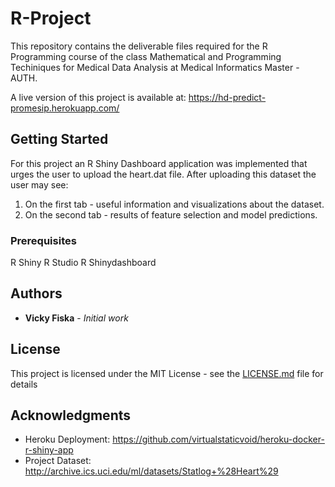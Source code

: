 # R-Project
This repository contains the deliverable files required for the R Programming course of the class Mathematical and Programming Techiniques for Medical Data Analysis at Medical Informatics Master - AUTH.

A live version of this project is available at: https://hd-predict-promesip.herokuapp.com/

## Getting Started

For this project an R Shiny Dashboard application was implemented that urges the user to upload the heart.dat file. 
After uploading this dataset the user may see:
1. On the first tab - useful information and visualizations about the dataset.
3. On the second tab - results of feature selection and model predictions.

### Prerequisites

R Shiny
R Studio
R Shinydashboard

## Authors

* **Vicky Fiska** - *Initial work*

## License

This project is licensed under the MIT License - see the [LICENSE.md](LICENSE.md) file for details

## Acknowledgments

* Heroku Deployment: https://github.com/virtualstaticvoid/heroku-docker-r-shiny-app
* Project Dataset: http://archive.ics.uci.edu/ml/datasets/Statlog+%28Heart%29
